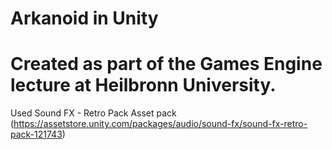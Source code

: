 # Arkanoid in Unity
# Created as part of the Games Engine lecture at Heilbronn University.

Used Sound FX - Retro Pack Asset pack
(https://assetstore.unity.com/packages/audio/sound-fx/sound-fx-retro-pack-121743)
